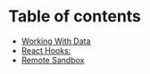 # Table of contents

* [Working With Data](README.md)
* [React Hooks:](react-hooks.md)
* [Remote Sandbox](untitled.md)

